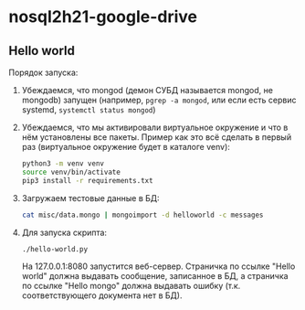 # nosql2h21-google-drive

## Hello world

Порядок запуска:

1. Убеждаемся, что mongod (демон СУБД называется mongod, не mongodb) запущен (например, `pgrep -a mongod`, или если есть сервис systemd, `systemctl status mongod`)

2. Убеждаемся, что мы активировали виртуальное окружение и что в нём установлены все пакеты. Пример как это всё сделать в первый раз (виртуальное окружение будет в каталоге venv):

   ```sh
   python3 -m venv venv
   source venv/bin/activate
   pip3 install -r requirements.txt
   ```

3. Загружаем тестовые данные в БД:

   ```sh
   cat misc/data.mongo | mongoimport -d helloworld -c messages
   ```

4. Для запуска скрипта:

   ```sh
   ./hello-world.py
   ```

   На 127.0.0.1:8080 запустится веб-сервер. Страничка по ссылке "Hello world" должна выдавать сообщение, записанное в БД, а страничка по ссылке "Hello mongo" должна выдавать ошибку (т.к. соответствующего документа нет в БД).
